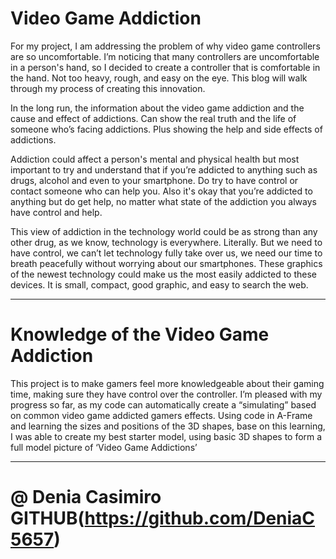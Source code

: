 # Video Game Addiction

For my project, I am addressing the problem of why video game controllers are so uncomfortable. I’m noticing that many controllers are uncomfortable in a person's hand, so I decided to create a controller that is comfortable in the hand. Not too heavy, rough, and easy on the eye. This blog will walk through my process of creating this innovation.

In the long run, the information about the video game addiction and the cause and effect of addictions. Can show the real truth and the life of someone who’s facing addictions. Plus showing the help and side effects of addictions.

Addiction could affect a person's mental and physical health but most important to try and understand that if you’re addicted to anything such as drugs, alcohol and even to your smartphone. Do try to have control or contact someone who can help you. Also it's okay that you’re addicted to anything but do get help, no matter what state of the addiction you always have control and help. 

This view of addiction in the technology world could be as strong than any other drug, as we know, technology is everywhere. Literally. But we need to have control, we can’t let technology fully take over us, we need our time to breath peacefully without worrying about our smartphones. These graphics of the newest technology could make us the most easily addicted to these devices. It is small, compact, good graphic, and easy to search the web. 

____________________________________________________________________

# Knowledge of the Video Game Addiction 

This project is to make gamers feel more knowledgeable about their gaming time, making sure they have control over the controller. I’m pleased with my progress so far, as my code can automatically create a “simulating” based on common video game addicted gamers effects. Using code in A-Frame and learning the sizes and positions of the 3D shapes, base on this learning, I was able to create my best starter model, using basic 3D shapes to form a full model picture of ‘Video Game Addictions’

____________________________________________________________________

# @ Denia Casimiro GITHUB(https://github.com/DeniaC5657)
